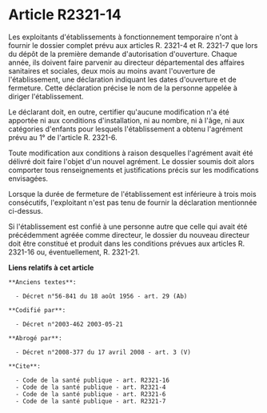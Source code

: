 # Article R2321-14

Les exploitants d'établissements à fonctionnement temporaire n'ont à fournir le dossier complet prévu aux articles R. 2321-4
et R. 2321-7 que lors du dépôt de la première demande d'autorisation d'ouverture. Chaque année, ils doivent faire parvenir au
directeur départemental des affaires sanitaires et sociales, deux mois au moins avant l'ouverture de l'établissement, une
déclaration indiquant les dates d'ouverture et de fermeture. Cette déclaration précise le nom de la personne appelée à
diriger l'établissement.

Le déclarant doit, en outre, certifier qu'aucune modification n'a été apportée ni aux conditions d'installation, ni au
nombre, ni à l'âge, ni aux catégories d'enfants pour lesquels l'établissement a obtenu l'agrément prévu au 1° de l'article R.
2321-6.

Toute modification aux conditions à raison desquelles l'agrément avait été délivré doit faire l'objet d'un nouvel agrément.
Le dossier soumis doit alors comporter tous renseignements et justifications précis sur les modifications envisagées.

Lorsque la durée de fermeture de l'établissement est inférieure à trois mois consécutifs, l'exploitant n'est pas tenu de
fournir la déclaration mentionnée ci-dessus.

Si l'établissement est confié à une personne autre que celle qui avait été précédemment agréée comme directeur, le dossier du
nouveau directeur doit être constitué et produit dans les conditions prévues aux articles R. 2321-16 ou, éventuellement, R.
2321-21.

**Liens relatifs à cet article**

	**Anciens textes**:

	  - Décret n°56-841 du 18 août 1956 - art. 29 (Ab)

	**Codifié par**:

	  - Décret n°2003-462 2003-05-21

	**Abrogé par**:

	  - Décret n°2008-377 du 17 avril 2008 - art. 3 (V)

	**Cite**:

	  - Code de la santé publique - art. R2321-16
	  - Code de la santé publique - art. R2321-4
	  - Code de la santé publique - art. R2321-6
	  - Code de la santé publique - art. R2321-7
